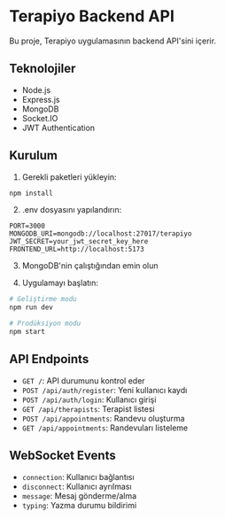 # Terapiyo Backend API

Bu proje, Terapiyo uygulamasının backend API'sini içerir.

## Teknolojiler

- Node.js
- Express.js
- MongoDB
- Socket.IO
- JWT Authentication

## Kurulum

1. Gerekli paketleri yükleyin:
```bash
npm install
```

2. .env dosyasını yapılandırın:
```env
PORT=3000
MONGODB_URI=mongodb://localhost:27017/terapiyo
JWT_SECRET=your_jwt_secret_key_here
FRONTEND_URL=http://localhost:5173
```

3. MongoDB'nin çalıştığından emin olun

4. Uygulamayı başlatın:
```bash
# Geliştirme modu
npm run dev

# Prodüksiyon modu
npm start
```

## API Endpoints

- `GET /`: API durumunu kontrol eder
- `POST /api/auth/register`: Yeni kullanıcı kaydı
- `POST /api/auth/login`: Kullanıcı girişi
- `GET /api/therapists`: Terapist listesi
- `POST /api/appointments`: Randevu oluşturma
- `GET /api/appointments`: Randevuları listeleme

## WebSocket Events

- `connection`: Kullanıcı bağlantısı
- `disconnect`: Kullanıcı ayrılması
- `message`: Mesaj gönderme/alma
- `typing`: Yazma durumu bildirimi
